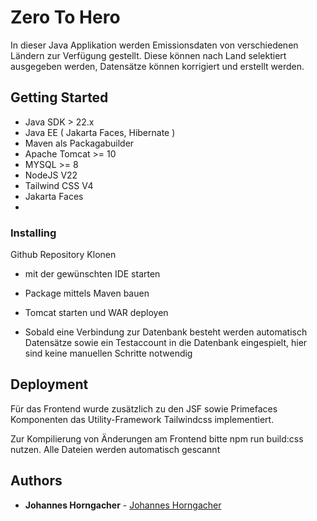 
# Zero To Hero

In dieser Java Applikation werden Emissionsdaten von verschiedenen Ländern zur Verfügung gestellt. Diese können nach Land selektiert ausgegeben werden, Datensätze können korrigiert und erstellt werden.

## Getting Started

- Java SDK > 22.x
- Java EE ( Jakarta Faces, Hibernate )
- Maven als Packagabuilder
- Apache Tomcat >= 10
- MYSQL >= 8
- NodeJS V22
- Tailwind CSS V4
- Jakarta Faces
- 

### Installing

Github Repository Klonen
- mit der gewünschten IDE starten
- Package mittels Maven bauen
- Tomcat starten und WAR deployen

- Sobald eine Verbindung zur Datenbank besteht werden automatisch Datensätze sowie ein Testaccount in die Datenbank eingespielt, hier sind keine manuellen Schritte notwendig

## Deployment

Für das Frontend wurde zusätzlich zu den JSF sowie Primefaces Komponenten das Utility-Framework Tailwindcss implementiert.

Zur Kompilierung von Änderungen am Frontend bitte npm run build:css nutzen. Alle Dateien werden automatisch gescannt

## Authors

- **Johannes Horngacher** - [Johannes Horngacher](https://github.com/johanneshorng)

